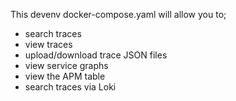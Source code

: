 This devenv docker-compose.yaml will allow you to;
- search traces
- view traces
- upload/download trace JSON files
- view service graphs
- view the APM table
- search traces via Loki
